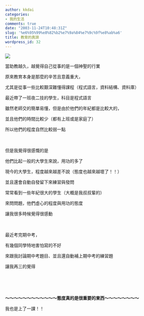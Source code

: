 ```yaml
---
author: kkdai
categories:
- 我的生活
comments: true
date: "2003-11-24T10:48:31Z"
slug: '%e6%95%99%e8%82%b2%e7%9a%84%e7%9c%9f%e8%ab%a6'
title: 教育的真諦
wordpress_id: 32
---
```


**![](http://www7.gateway.ne.jp/~fuozawa/tree_f_popura.jpg)**




當助教越久，越覺得自己從事的是一個神聖的行業




原來教育本身是那麼的辛苦且意義重大，




尤其是從事一些比較艱深難懂得課程（程式語言，資料結構、資料庫）




最近帶了一班夜二技的學生，科目是程式語言




雖然老師交的簡單易懂，但是由於他們的年紀都是比較大的，




並且他們的時間比較少（都有上班或是家庭了）




所以他們的程度自然比較弱一點




　




但是我覺得很感慨的是




他們比起一般的大學生來說，用功的多了




現今的大學生，程度越來越差不說（態度也越來越壞了！！）




並且還會自動自發留下來練習與發問




常常看到一些年紀很大的學生（大概是我叔叔輩的）




來問問題，他們虛心的程度與用功的態度




讓我很多時候覺得很感動




　




最近考完期中考，




有幾個同學特地害怕寫的不好




來跟我討論期中考題目、並且還自動補上期中考的練習題




讓我再三的覺得




　




　




**～～～～～～～～～～～～態度真的是很重要的東西～～～～～～～～**




我也是上了一課！！




　
